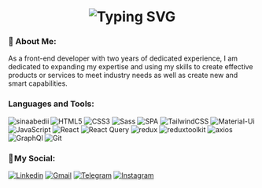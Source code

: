   <h1 align="center">
   <img src="https://readme-typing-svg.herokuapp.com?font=Fira+Code&weight=600&size=30&duration=2500&pause=700&color=da2c38&center=true&vCenter=true&width=600&height=100&lines=Hello+My+Friend;I+am+Sina+Abedi;Welcome+to+my+GitHub+page" alt="Typing SVG" />
  </h1>

### 📌 About Me:

As a front-end developer with two years of dedicated experience, I am dedicated to expanding my expertise and using my skills to create effective products or services to meet industry needs as well as create new and smart capabilities.


<h3 align="left">Languages and Tools:</h3>
<p><img align="left" src="https://github-readme-stats.vercel.app/api/top-langs?username=sinaabedii&show_icons=true&locale=en&layout=compact" alt="sinaabedii" /></p>

![HTML5](https://img.shields.io/badge/html5-%23E34F26.svg?style=for-the-badge&logo=html5&logoColor=white) 
![CSS3](https://img.shields.io/badge/css3-%231572B6.svg?style=for-the-badge&logo=css3&logoColor=white) 
![Sass](https://img.shields.io/badge/Sass-%231572B6.svg?style=for-the-badge&logo=Sass&logoColor=white) 
![SPA](https://img.shields.io/badge/SPA-%231572B6.svg?style=for-the-badge&logo=SPA&logoColor=white) 
![TailwindCSS](https://img.shields.io/badge/tailwindcss-%2338B2AC.svg?style=for-the-badge&logo=tailwind-css&logoColor=white) 
![Material-Ui](https://img.shields.io/badge/MaterialUi-%2338B2AC.svg?style=for-the-badge&logo=materialui&logoColor=red) 
![JavaScript](https://img.shields.io/badge/javascript-%23323330.svg?style=for-the-badge&logo=javascript&logoColor=%23F7DF1E) 
![React](https://img.shields.io/badge/react-%2320232a.svg?style=for-the-badge&logo=react&logoColor=%2361DAFB) 
![React Query](https://img.shields.io/badge/-React%20Query-FF4154?style=for-the-badge&logo=react%20query&logoColor=white) 
![redux](https://img.shields.io/badge/redux-%2320232a.svg?style=for-the-badge&logo=redux&logoColor=%2361DAFB) 
![reduxtoolkit](https://img.shields.io/badge/reduxtoolkit-%23593d88.svg?style=for-the-badge&logo=redux&logoColor=white) 
![axios](https://img.shields.io/badge/axios-%2320232a.svg?style=for-the-badge&logo=axios&logoColor=%2361DAFB) 
![GraphQl](https://img.shields.io/badge/GraphQl-%2320232a.svg?style=for-the-badge&logo=GraphQl&logoColor=white) 
![Git](https://img.shields.io/badge/Git-F05032?logo=Git&logoColor=white&style=for-the-badge)


### 📌 My Social:
      
  [![Linkedin](https://img.shields.io/badge/LinkedIn-0A66C2?logo=Linkedin&logoColor=white&style=for-the-badge)](https://www.linkedin.com/in/sina-abedii)
  [![Gmail](https://img.shields.io/badge/Gmail-EA4335?logo=Gmail&logoColor=white&style=for-the-badge)](mailto:sinaabediofficial@gmail.com)
  [![Telegram](https://img.shields.io/badge/Telegram-229ED9?logo=Telegram&logoColor=white&style=for-the-badge)](https://t.me/iamsina1)
  [![Instagram](https://img.shields.io/badge/Instagram-E4405F?logo=Instagram&logoColor=white&style=for-the-badge)](https://www.instagram.com/iamsina1)



